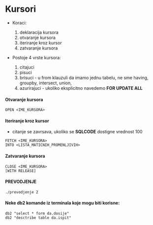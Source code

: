 # Kursori 

- Koraci:
  1. deklaracija kursora
  2. otvaranje kursora
  3. iteriranje kroz kursor 
  4. zatvaranje kursora

- Postoje 4 vrste kursora:
  1. citajuci
  2. pisuci
  3. brisuci - u from klauzuli da imamo jednu tabelu, ne sme having, groupby, intersect, union, 
  4. azurirajuci - ukoliko eksplicitno navedemo **FOR UPDATE ALL**

#### Otvaranje kursora

```
OPEN <IME_KURSORA>

```

#### Iteriranje kroz kursor 
- citanje se zavrsava, ukoliko se **SQLCODE** dostigne vrednost 100

```
FETCH <IME_KURSORA>
INTO <LISTA_MATICNIH_PROMENLJIVIH>
```

#### Zatvaranje kursora
```
CLOSE <IME_KURSORA>
[WITH RELEASE]
```

#### PREVODJENJE

```
./prevodjenje 2
```

#### Neke db2 komande iz terminala koje mogu biti korisne:

```
db2 "select * form da.dosije"
db2 "desctribe table da.ispit"
```
